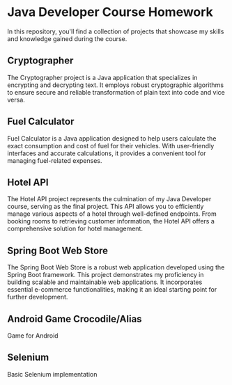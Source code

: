 # Java Developer Course Homework
In this repository, you'll find a collection of projects that showcase my skills and knowledge gained during the course.

## Cryptographer
The Cryptographer project is a Java application that specializes in encrypting and decrypting text. It employs robust cryptographic algorithms to ensure secure and reliable transformation of plain text into code and vice versa.

## Fuel Calculator
Fuel Calculator is a Java application designed to help users calculate the exact consumption and cost of fuel for their vehicles. With user-friendly interfaces and accurate calculations, it provides a convenient tool for managing fuel-related expenses.

## Hotel API
The Hotel API project represents the culmination of my Java Developer course, serving as the final project. This API allows you to efficiently manage various aspects of a hotel through well-defined endpoints. From booking rooms to retrieving customer information, the Hotel API offers a comprehensive solution for hotel management.

## Spring Boot Web Store
The Spring Boot Web Store is a robust web application developed using the Spring Boot framework. This project demonstrates my proficiency in building scalable and maintainable web applications. It incorporates essential e-commerce functionalities, making it an ideal starting point for further development.

## Android Game Crocodile/Alias
Game for Android

## Selenium
Basic Selenium implementation
